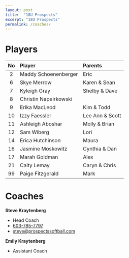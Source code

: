 ```yaml
---
layout: post
title:  "18U Prospects"
excerpt: "18U Prospects"
permalink: /coaches/
---
```

# Players

|No    | Player               | Parents          |
|:----:|:---------------------|:-----------------|
| 2    |Maddy Schoenenberger  |Eric |
| 6    |Skye Merrow           |Karen & Sean |
| 7    |Kyleigh Gray          | Shelby & Dave|
| 8    |Christin Napeirkowski      | |
| 9    |Erika MacLeod         |Kim & Todd |
| 10   |Izzy Faessler         |Lee Ann & Scott |
| 11   |Ashleigh Aboshar      |Molly & Brian |
| 12   |Sam Wiberg            |Lori |
| 14   |Erica Hutchinson       | Maura|
| 16   |Jasmine Moskowitz      | Cynthia & Dan|
| 17   |Marah Goldman          |Alex|
| 21   |Caity Lemay            | Caryn & Chris |
| 99   |Paige Fitzgerald       |Mark |


# Coaches

**Steve Kraytenberg**
* Head Coach
* [603-785-7797](tel:+1-603-785-7797)
* [steve@prospectssoftball.com](mailto:steve@prospectssoftball.com)

**Emily Kraytenberg**
* Assistant Coach


